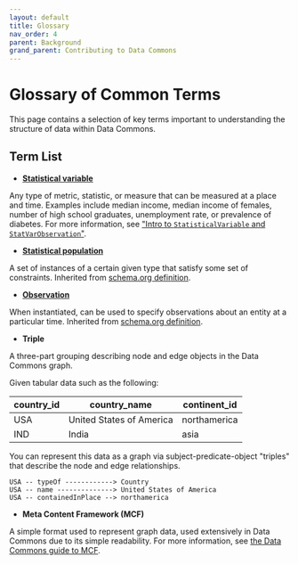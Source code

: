 ```yaml
---
layout: default
title: Glossary
nav_order: 4
parent: Background
grand_parent: Contributing to Data Commons
---
```

# Glossary of Common Terms

This page contains a selection of key terms important to understanding the structure of data within Data Commons.

## Term List

- **[Statistical variable](https://datacommons.org/browser/StatisticalVariable)**

Any type of metric, statistic, or measure that can be measured at a place and time. Examples include median income, median income of females, number of high school graduates, unemployment rate, or prevalence of diabetes. For more information, see ["Intro to `StatisticalVariable` and `StatVarObservation`"](/contributing/background/representing_statistics.html).

- **[Statistical population](https://datacommons.org/browser/StatisticalPopulation)**

A set of instances of a certain given type that satisfy some set of constraints. Inherited from [schema.org definition](https://schema.org/StatisticalPopulation).

- **[Observation](https://datacommons.org/browser/Observation)**

When instantiated, can be used to specify observations about an entity at a particular time. Inherited from [schema.org definition](https://schema.org/Observation).

- **Triple**

A three-part grouping describing node and edge objects in the Data Commons graph.

Given tabular data such as the following:

|country_id  |  country_name	         |  continent_id|
|-------|--------|---------|
|USA	     |  United States of America |  northamerica|
|IND	     |  India                    |	        asia|

You can represent this data as a graph via subject-predicate-object "triples" that describe the node and edge relationships.
```
USA -- typeOf ------------> Country
USA -- name --------------> United States of America
USA -- containedInPlace --> northamerica
```

- **Meta Content Framework (MCF)**

A simple format used to represent graph data, used extensively in Data Commons due to its simple readability. For more information, see [the Data Commons guide to MCF](/contributing/background/mcf_format.html).
